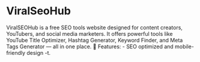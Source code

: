 # ViralSeoHub
ViralSEOHub is a free SEO tools website designed for content creators, YouTubers, and social media marketers. It offers powerful tools like YouTube Title Optimizer, Hashtag Generator, Keyword Finder, and Meta Tags Generator — all in one place. 🚀    Features:   - SEO optimized and mobile-friendly design   -t.
